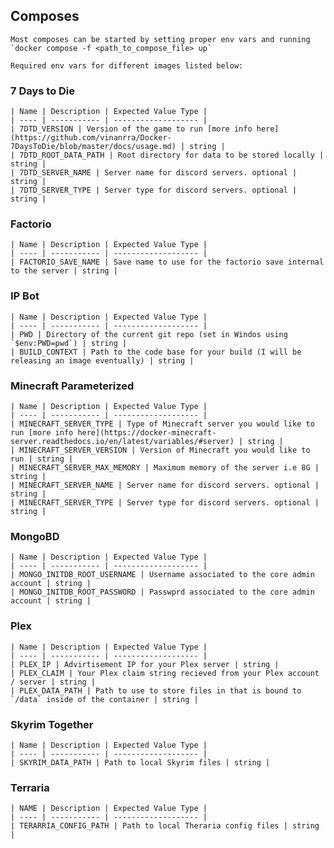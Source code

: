 ## Composes
    Most composes can be started by setting proper env vars and running `docker compose -f <path_to_compose_file> up`

    Required env vars for different images listed below:

### 7 Days to Die
    | Name | Description | Expected Value Type |
    | ---- | ----------- | ------------------- |
    | 7DTD_VERSION | Version of the game to run [more info here](https://github.com/vinanrra/Docker-7DaysToDie/blob/master/docs/usage.md) | string |
    | 7DTD_ROOT_DATA_PATH | Root directory for data to be stored locally | string |
    | 7DTD_SERVER_NAME | Server name for discord servers. optional | string |
    | 7DTD_SERVER_TYPE | Server type for discord servers. optional | string |

### Factorio
    | Name | Description | Expected Value Type |
    | ---- | ----------- | ------------------- |
    | FACTORIO_SAVE_NAME | Save name to use for the factorio save internal to the server | string |

### IP Bot
    | Name | Description | Expected Value Type |
    | ---- | ----------- | ------------------- |
    | PWD | Directory of the current git repo (set in Windos using `$env:PWD=pwd`) | string |
    | BUILD_CONTEXT | Path to the code base for your build (I will be releasing an image eventually) | string |

### Minecraft Parameterized
    | Name | Description | Expected Value Type |
    | ---- | ----------- | ------------------- |
    | MINECRAFT_SERVER_TYPE | Type of Minecraft server you would like to run [more info here](https://docker-minecraft-server.readthedocs.io/en/latest/variables/#server) | string |
    | MINECRAFT_SERVER_VERSION | Version of Minecraft you would like to run | string |
    | MINECRAFT_SERVER_MAX_MEMORY | Maximum memory of the server i.e 8G | string |
    | MINECRAFT_SERVER_NAME | Server name for discord servers. optional | string |
    | MINECRAFT_SERVER_TYPE | Server type for discord servers. optional | string |

### MongoBD
    | Name | Description | Expected Value Type |
    | ---- | ----------- | ------------------- |
    | MONGO_INITDB_ROOT_USERNAME | Username associated to the core admin account | string |
    | MONGO_INITDB_ROOT_PASSWORD | Passwprd associated to the core admin account | string |

### Plex

    | Name | Description | Expected Value Type |
    | ---- | ----------- | ------------------- |
    | PLEX_IP | Advirtisement IP for your Plex server | string |
    | PLEX_CLAIM | Your Plex claim string recieved from your Plex account / server | string |
    | PLEX_DATA_PATH | Path to use to store files in that is bound to `/data` inside of the container | string |

### Skyrim Together
    | Name | Description | Expected Value Type |
    | ---- | ----------- | ------------------- |
    | SKYRIM_DATA_PATH | Path to local Skyrim files | string |

### Terraria
    | NAME | Description | Expected Value Type |
    | ---- | ----------- | ------------------- |
    | TERARRIA_CONFIG_PATH | Path to local Theraria config files | string |